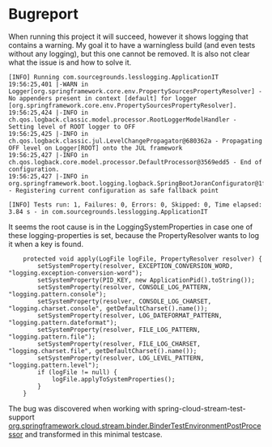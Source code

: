 # Bugreport

When running this project it will succeed, however it shows logging that contains a warning.
My goal it to have a warningless build (and even tests without any logging), but this one cannot be removed. 
It is also not clear what the issue is and how to solve it. 

```
[INFO] Running com.sourcegrounds.lesslogging.ApplicationIT
19:56:25,401 |-WARN in Logger[org.springframework.core.env.PropertySourcesPropertyResolver] - No appenders present in context [default] for logger [org.springframework.core.env.PropertySourcesPropertyResolver].
19:56:25,424 |-INFO in ch.qos.logback.classic.model.processor.RootLoggerModelHandler - Setting level of ROOT logger to OFF
19:56:25,425 |-INFO in ch.qos.logback.classic.jul.LevelChangePropagator@680362a - Propagating OFF level on Logger[ROOT] onto the JUL framework
19:56:25,427 |-INFO in ch.qos.logback.core.model.processor.DefaultProcessor@3569edd5 - End of configuration.
19:56:25,427 |-INFO in org.springframework.boot.logging.logback.SpringBootJoranConfigurator@1f651cd8 - Registering current configuration as safe fallback point

[INFO] Tests run: 1, Failures: 0, Errors: 0, Skipped: 0, Time elapsed: 3.84 s - in com.sourcegrounds.lesslogging.ApplicationIT
```

It seems the root cause is in the LoggingSystemProperties in case one of these logging-properties is set, because the PropertyResolver wants to log it when a key is found.

```
	protected void apply(LogFile logFile, PropertyResolver resolver) {
		setSystemProperty(resolver, EXCEPTION_CONVERSION_WORD, "logging.exception-conversion-word");
		setSystemProperty(PID_KEY, new ApplicationPid().toString());
		setSystemProperty(resolver, CONSOLE_LOG_PATTERN, "logging.pattern.console");
		setSystemProperty(resolver, CONSOLE_LOG_CHARSET, "logging.charset.console", getDefaultCharset().name());
		setSystemProperty(resolver, LOG_DATEFORMAT_PATTERN, "logging.pattern.dateformat");
		setSystemProperty(resolver, FILE_LOG_PATTERN, "logging.pattern.file");
		setSystemProperty(resolver, FILE_LOG_CHARSET, "logging.charset.file", getDefaultCharset().name());
		setSystemProperty(resolver, LOG_LEVEL_PATTERN, "logging.pattern.level");
		if (logFile != null) {
			logFile.applyToSystemProperties();
		}
	}
```

The bug was discovered when working with spring-cloud-stream-test-support [org.springframework.cloud.stream.binder.BinderTestEnvironmentPostProcessor](https://github.com/spring-cloud/spring-cloud-stream/blob/main/core/spring-cloud-stream-test-support/src/main/java/org/springframework/cloud/stream/binder/BinderTestEnvironmentPostProcessor.java#L39-L40) and transformed in this minimal testcase.
